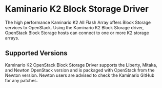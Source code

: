 # Kaminario K2 Block Storage Driver
The high performance Kaminario K2 All Flash Array offers Block Storage services to OpenStack. Using the Kaminario K2 Block Storage driver, OpenStack Block Storage hosts can connect to one or more K2 storage arrays.

## Supported Versions
Kaminario K2 OpenStack Block Storage Driver supports the Liberty, Mitaka, and Newton OpenStack version and is packaged with OpenStack from the Newton version. Newton users are advised to check the Kaminario GitHub for any patches.
